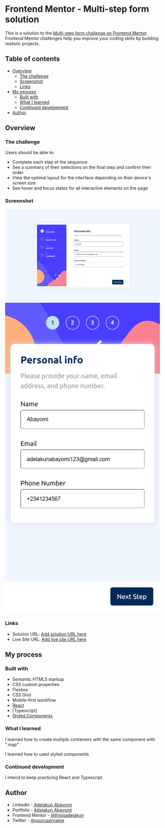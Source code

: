 # Frontend Mentor - Multi-step form solution

This is a solution to the [Multi-step form challenge on Frontend Mentor](https://www.frontendmentor.io/challenges/multistep-form-YVAnSdqQBJ). Frontend Mentor challenges help you improve your coding skills by building realistic projects. 

## Table of contents

- [Overview](#overview)
  - [The challenge](#the-challenge)
  - [Screenshot](#screenshot)
  - [Links](#links)
- [My process](#my-process)
  - [Built with](#built-with)
  - [What I learned](#what-i-learned)
  - [Continued development](#continued-development)
- [Author](#author)

## Overview

### The challenge

Users should be able to:

- Complete each step of the sequence
- See a summary of their selections on the final step and confirm their order
- View the optimal layout for the interface depending on their device's screen size
- See hover and focus states for all interactive elements on the page

### Screenshot

![](./screenshots/msf_desktop1.png)
![](./screenshots/msf_mobile1.png)
<!-- ![](./screenshots/msf_desktop2.png)
![](./screenshots/msf_mobile2.png)
![](./screenshots/msf_desktop3.png)
![](./screenshots/msf_mobile3.png)
![](./screenshots/msf_desktop4.png)
![](./screenshots/msf_mobile4.png)
![](./screenshots/msf_desktop5.png)
![](./screenshots/msf_mobile5.png) -->


### Links

- Solution URL: [Add solution URL here](https://your-solution-url.com)
- Live Site URL: [Add live site URL here](https://your-live-site-url.com)

## My process

### Built with

- Semantic HTML5 markup
- CSS custom properties
- Flexbox
- CSS Grid
- Mobile-first workflow
- [React](https://reactjs.org/)
- [Typescript]
- [Styled Components](https://styled-components.com/)


### What I learned

I learned how to create multiple containers with the same component with ".map"

I learned how to used styled components 

### Continued development

I intend to keep practicing React and Typescript.


## Author

- LinkedIn - [Adelakun Abayomi](https://www.linkedin.com/in/abayomi-adelakun-897227178/)
- Portfolio - [Adelakun Abayomi](https://adelakunportfolio.netlify.app/)
- Frontend Mentor - [@thisisadelakun](https://www.frontendmentor.io/profile/thisisadelakun)
- Twitter - [@yourusername](https://www.twitter.com/thisisadelakun)


